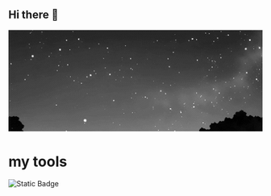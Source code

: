 ## Hi there 👋

<img src="https://github.com/KorobkovIT/KorobkovIT/blob/main/489f21b6adb1b4817e8b087f96bf5c06.gif" width="600">

# my tools

![Static Badge](https://img.shields.io/badge/py-python-blue?style=plastic&logo=python)

